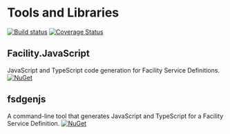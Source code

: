 # Tools and Libraries

[![Build status](https://ci.appveyor.com/api/projects/status/9jnedwr284uc32nt?svg=true)](https://ci.appveyor.com/project/ejball/facilityjavascript)
[![Coverage Status](https://coveralls.io/repos/github/FacilityApi/FacilityJavaScript/badge.svg?branch=master)](https://coveralls.io/github/FacilityApi/FacilityJavaScript?branch=master)

## Facility.JavaScript

JavaScript and TypeScript code generation for Facility Service Definitions. [![NuGet](https://img.shields.io/nuget/v/Facility.JavaScript.svg)](https://www.nuget.org/packages/Facility.JavaScript)

## fsdgenjs

A command-line tool that generates JavaScript and TypeScript for a Facility Service Definition. [![NuGet](https://img.shields.io/nuget/v/fsdgenjs.svg)](https://www.nuget.org/packages/fsdgenjs)
